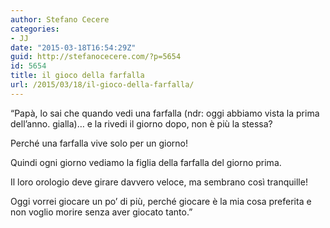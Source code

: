 ```yaml
---
author: Stefano Cecere
categories:
- JJ
date: "2015-03-18T16:54:29Z"
guid: http://stefanocecere.com/?p=5654
id: 5654
title: il gioco della farfalla
url: /2015/03/18/il-gioco-della-farfalla/
---
```


&#8220;Papà, lo sai che quando vedi una farfalla (ndr: oggi abbiamo vista la prima dell&#8217;anno. gialla)&#8230; e la rivedi il giorno dopo, non è più la stessa?
  
Perché una farfalla vive solo per un giorno!
  
Quindi ogni giorno vediamo la figlia della farfalla del giorno prima.
  
Il loro orologio deve girare davvero veloce, ma sembrano così tranquille!
  
Oggi vorrei giocare un po&#8217; di più, perché giocare è la mia cosa preferita e non voglio morire senza aver giocato tanto.&#8221;